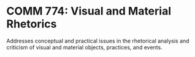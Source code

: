 # COMM 774: Visual and Material Rhetorics

Addresses conceptual and practical issues in the rhetorical analysis and criticism of visual and material objects, practices, and events.